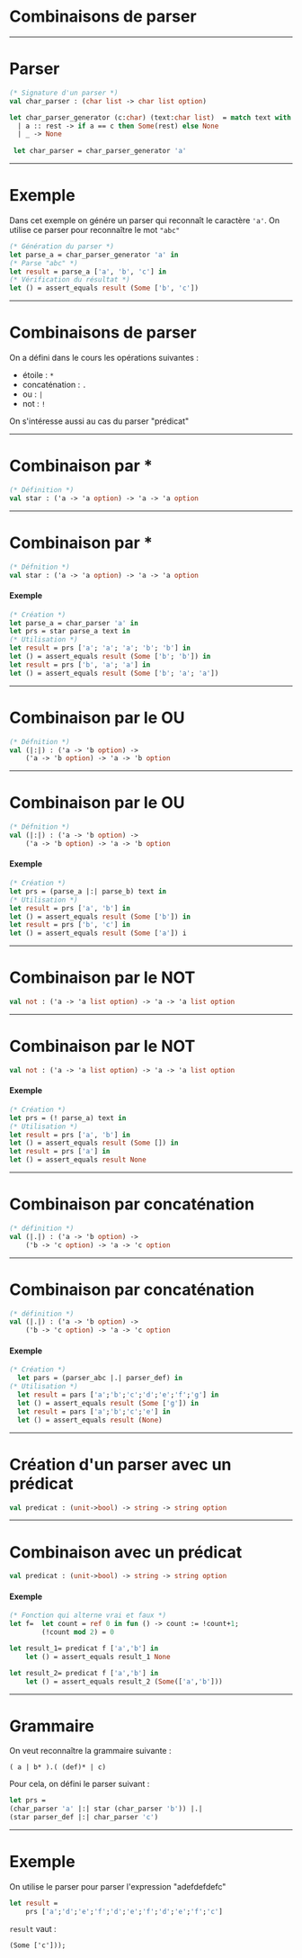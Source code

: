 <!-- $theme: gaia -->
<!-- $size: 4:3 -->

<!-- *template: invert -->

# Combinaisons de parser

---

# Parser

```ocaml
(* Signature d'un parser *)
val char_parser : (char list -> char list option)

let char_parser_generator (c:char) (text:char list)  = match text with 
  | a :: rest -> if a == c then Some(rest) else None
  | _ -> None
  
 let char_parser = char_parser_generator 'a'
```
---

# Exemple

Dans cet exemple on génére un parser qui reconnaît le caractère `'a'`.
On utilise ce parser pour reconnaître le mot `"abc"`

```ocaml
(* Génération du parser *)
let parse_a = char_parser_generator 'a' in
(* Parse "abc" *)
let result = parse_a ['a', 'b', 'c'] in
(* Vérification du résultat *)
let () = assert_equals result (Some ['b', 'c'])
```
---

# Combinaisons de parser

On a défini dans le cours les opérations suivantes :
* étoile : `*`
* concaténation : `.`
* ou : `|`
* not : `!`

On s'intéresse aussi au cas du parser "prédicat"


---

# Combinaison par *

```ocaml
(* Définition *)
val star : ('a -> 'a option) -> 'a -> 'a option
```
--- 

# Combinaison par *

```ocaml
(* Défnition *)
val star : ('a -> 'a option) -> 'a -> 'a option
```

#### Exemple

```ocaml
(* Création *)
let parse_a = char_parser 'a' in
let prs = star parse_a text in
(* Utilisation *)
let result = prs ['a'; 'a'; 'a'; 'b'; 'b'] in
let () = assert_equals result (Some ['b'; 'b']) in
let result = prs ['b', 'a'; 'a'] in
let () = assert_equals result (Some ['b'; 'a'; 'a'])
```


--- 


# Combinaison par le OU

```ocaml
(* Défnition *)
val (|:|) : ('a -> 'b option) -> 
	('a -> 'b option) -> 'a -> 'b option
```
--- 


# Combinaison par le OU

```ocaml
(* Défnition *)
val (|:|) : ('a -> 'b option) -> 
	('a -> 'b option) -> 'a -> 'b option
```


#### Exemple

```ocaml
(* Création *)
let prs = (parse_a |:| parse_b) text in
(* Utilisation *)
let result = prs ['a', 'b'] in
let () = assert_equals result (Some ['b']) in
let result = prs ['b', 'c'] in
let () = assert_equals result (Some ['a']) i
```


--- 
# Combinaison par le NOT

```ocaml
val not : ('a -> 'a list option) -> 'a -> 'a list option
```


--- 
# Combinaison par le NOT

```ocaml
val not : ('a -> 'a list option) -> 'a -> 'a list option
```
#### Exemple

```ocaml
(* Création *)
let prs = (! parse_a) text in
(* Utilisation *)
let result = prs ['a', 'b'] in
let () = assert_equals result (Some []) in
let result = prs ['a'] in
let () = assert_equals result None
```
---
# Combinaison par concaténation
```ocaml
(* définition *)
val (|.|) : ('a -> 'b option) -> 
	('b -> 'c option) -> 'a -> 'c option
```


--- 
# Combinaison par concaténation

```ocaml
(* définition *)
val (|.|) : ('a -> 'b option) -> 
	('b -> 'c option) -> 'a -> 'c option
```

#### Exemple

```ocaml
(* Création *)
  let pars = (parser_abc |.| parser_def) in
(* Utilisation *)
  let result = pars ['a';'b';'c';'d';'e';'f';'g'] in
  let () = assert_equals result (Some ['g']) in
  let result = pars ['a';'b';'c';'e'] in
  let () = assert_equals result (None)
```

---
# Création d'un parser avec un prédicat

```ocaml
val predicat : (unit->bool) -> string -> string option
```
---

# Combinaison avec un prédicat

```ocaml
val predicat : (unit->bool) -> string -> string option
```

#### Exemple

```ocaml
(* Fonction qui alterne vrai et faux *)
let f=	let count = ref 0 in fun () -> count := !count+1;
		(!count mod 2) = 0 

let result_1= predicat f ['a','b'] in 
	let () = assert_equals result_1 None

let result_2= predicat f ['a','b'] in
	let () = assert_equals result_2 (Some(['a','b']))
```

---

# Grammaire
On veut reconnaître la grammaire suivante :
```text
( a | b* ).( (def)* | c) 
```
Pour cela, on défini le parser suivant :
```ocaml
let prs =
(char_parser 'a' |:| star (char_parser 'b')) |.| 
(star parser_def |:| char_parser 'c')
```

---

# Exemple
On utilise le parser pour parser l'expression "adefdefdefc"
```ocaml
let result =
	prs ['a';'d';'e';'f';'d';'e';'f';'d';'e';'f';'c'] 
```
`result` vaut :
```
(Some ['c']));
```